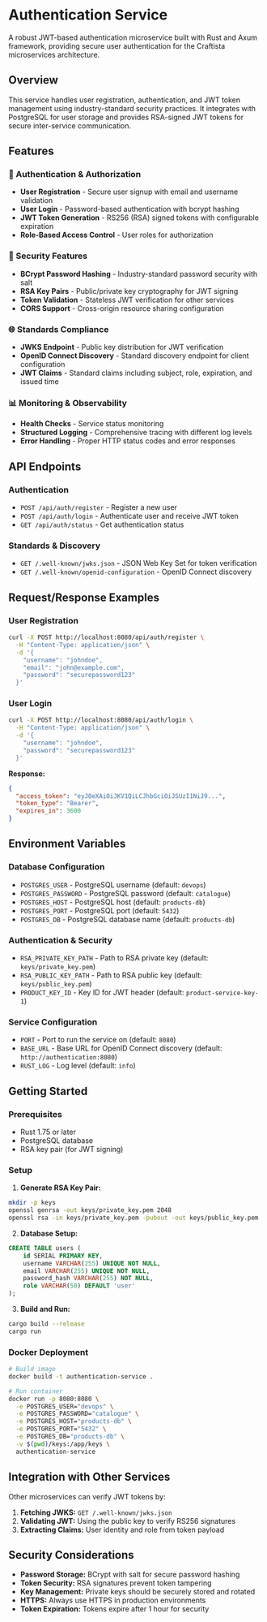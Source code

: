 # Authentication Service

A robust JWT-based authentication microservice built with Rust and Axum framework, providing secure 
user authentication for the Craftista microservices architecture.

## Overview

This service handles user registration, authentication, and JWT token management using 
industry-standard security practices. It integrates with PostgreSQL for user storage and provides 
RSA-signed JWT tokens for secure inter-service communication.

## Features

### 🔐 Authentication & Authorization
- **User Registration** - Secure user signup with email and username validation
- **User Login** - Password-based authentication with bcrypt hashing
- **JWT Token Generation** - RS256 (RSA) signed tokens with configurable expiration
- **Role-Based Access Control** - User roles for authorization

### 🔑 Security Features
- **BCrypt Password Hashing** - Industry-standard password security with salt
- **RSA Key Pairs** - Public/private key cryptography for JWT signing
- **Token Validation** - Stateless JWT verification for other services
- **CORS Support** - Cross-origin resource sharing configuration

### 🌐 Standards Compliance
- **JWKS Endpoint** - Public key distribution for JWT verification
- **OpenID Connect Discovery** - Standard discovery endpoint for client configuration
- **JWT Claims** - Standard claims including subject, role, expiration, and issued time

### 📊 Monitoring & Observability
- **Health Checks** - Service status monitoring
- **Structured Logging** - Comprehensive tracing with different log levels
- **Error Handling** - Proper HTTP status codes and error responses

## API Endpoints

### Authentication
- `POST /api/auth/register` - Register a new user
- `POST /api/auth/login` - Authenticate user and receive JWT token
- `GET /api/auth/status` - Get authentication status

### Standards & Discovery
- `GET /.well-known/jwks.json` - JSON Web Key Set for token verification
- `GET /.well-known/openid-configuration` - OpenID Connect discovery

## Request/Response Examples

### User Registration
```bash
curl -X POST http://localhost:8080/api/auth/register \
  -H "Content-Type: application/json" \
  -d '{
    "username": "johndoe",
    "email": "john@example.com", 
    "password": "securepassword123"
  }'
```

### User Login
```bash
curl -X POST http://localhost:8080/api/auth/login \
  -H "Content-Type: application/json" \
  -d '{
    "username": "johndoe",
    "password": "securepassword123"
  }'
```

**Response:**
```json
{
  "access_token": "eyJ0eXAiOiJKV1QiLCJhbGciOiJSUzI1NiJ9...",
  "token_type": "Bearer",
  "expires_in": 3600
}
```

## Environment Variables

### Database Configuration
- `POSTGRES_USER` - PostgreSQL username (default: `devops`)
- `POSTGRES_PASSWORD` - PostgreSQL password (default: `catalogue`)
- `POSTGRES_HOST` - PostgreSQL host (default: `products-db`)
- `POSTGRES_PORT` - PostgreSQL port (default: `5432`)
- `POSTGRES_DB` - PostgreSQL database name (default: `products-db`)

### Authentication & Security
- `RSA_PRIVATE_KEY_PATH` - Path to RSA private key (default: `keys/private_key.pem`)
- `RSA_PUBLIC_KEY_PATH` - Path to RSA public key (default: `keys/public_key.pem`)
- `PRODUCT_KEY_ID` - Key ID for JWT header (default: `product-service-key-1`)

### Service Configuration
- `PORT` - Port to run the service on (default: `8080`)
- `BASE_URL` - Base URL for OpenID Connect discovery (default: `http://authentication:8080`)
- `RUST_LOG` - Log level (default: `info`)

## Getting Started

### Prerequisites
- Rust 1.75 or later
- PostgreSQL database
- RSA key pair (for JWT signing)

### Setup

1. **Generate RSA Key Pair:**
```bash
mkdir -p keys
openssl genrsa -out keys/private_key.pem 2048
openssl rsa -in keys/private_key.pem -pubout -out keys/public_key.pem
```

2. **Database Setup:**
```sql
CREATE TABLE users (
    id SERIAL PRIMARY KEY,
    username VARCHAR(255) UNIQUE NOT NULL,
    email VARCHAR(255) UNIQUE NOT NULL,
    password_hash VARCHAR(255) NOT NULL,
    role VARCHAR(50) DEFAULT 'user'
);
```

3. **Build and Run:**
```bash
cargo build --release
cargo run
```

### Docker Deployment

```bash
# Build image
docker build -t authentication-service .

# Run container
docker run -p 8080:8080 \
  -e POSTGRES_USER="devops" \
  -e POSTGRES_PASSWORD="catalogue" \
  -e POSTGRES_HOST="products-db" \
  -e POSTGRES_PORT="5432" \
  -e POSTGRES_DB="products-db" \
  -v $(pwd)/keys:/app/keys \
  authentication-service
```

## Integration with Other Services

Other microservices can verify JWT tokens by:

1. **Fetching JWKS:** `GET /.well-known/jwks.json`
2. **Validating JWT:** Using the public key to verify RS256 signatures
3. **Extracting Claims:** User identity and role from token payload

## Security Considerations

- **Password Storage:** BCrypt with salt for secure password hashing
- **Token Security:** RSA signatures prevent token tampering
- **Key Management:** Private keys should be securely stored and rotated
- **HTTPS:** Always use HTTPS in production environments
- **Token Expiration:** Tokens expire after 1 hour for security
